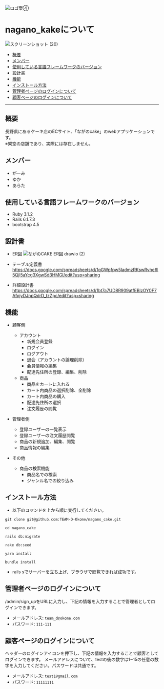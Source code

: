 ![ロゴ案④](https://user-images.githubusercontent.com/124197100/233823099-3ffbda49-6549-4902-9a04-5b2f4c10ac1e.png)

# nagano_kakeについて
![スクリーンショット (20)](https://user-images.githubusercontent.com/125238969/233879280-dd8dcec4-a687-451c-96dc-e185e4e374f8.png)
* [概要](#概要)
* [メンバー](#メンバー)
* [使用している言語フレームワークのバージョン](#使用している言語フレームワークのバージョン)
* [設計書](#設計書)
* [機能](#機能)
* [インストール方法](#インストール方法)
* [管理者ページのログインについて](#管理者ページのログインについて)
* [顧客ページのログインについて](#顧客ページのログインについて)

---

## 概要
長野県にあるケーキ店のECサイト、「ながのcake」のwebアプリケーションです。  
※架空の店舗であり、実際には存在しません。

## メンバー
* がーみ
* ゆか
* あらた

## 使用している言語フレームワークのバージョン
* Ruby 3.1.2
* Rails 6.1.7.3
* bootstrap 4.5

## 設計書
* ER図
![ながのCAKE ER図 drawio (2)](https://user-images.githubusercontent.com/125238969/233823460-5f27089b-42ec-4b5b-9bf6-6009de170942.png)

* テーブル定義書
https://docs.google.com/spreadsheets/d/1qGWpfpw5IadmzRKswRvhe6l5QjI5aYcg3XgwSd3HMGI/edit?usp=sharing

* 詳細設計書
https://docs.google.com/spreadsheets/d/1bt7a7UD8R909atfEBIzOY0F7AfqjyDJnpQdrD_tzZpc/edit?usp=sharing

## 機能
* 顧客側
  * アカウント
    * 新規会員登録
    * ログイン
    * ログアウト
    * 退会（アカウントの論理削除）
    * 会員情報の編集
    * 配達先住所の登録、編集、削除
  * 商品
    * 商品をカートに入れる
    * カート内商品の選択削除、全削除
    * カート内商品の購入
    * 配達先住所の選択
    * 注文履歴の閲覧

* 管理者側
  * 登録ユーザーの一覧表示
  * 登録ユーザーの注文履歴閲覧
  * 商品の新規追加、編集、閲覧
  * 商品情報の編集

* その他
  * 商品の検索機能
    * 商品名での検索
    * ジャンル名での絞り込み

## インストール方法
* 以下のコマンドを上から順に実行してください。
```
git clone git@github.com:TEAM-D-Okome/nagano_cake.git
```

```
cd nagano_cake
```

```
rails db:migrate
```

```
rake db:seed
```

```
yarn install
```

```
bundle install
```
* rails sでサーバーを立ち上げ、ブラウザで閲覧できれば成功です。

## 管理者ページのログインについて
/admin/sign_upをURLに入力し、下記の情報を入力することで管理者としてログインできます。
* メールアドレス: `team_d@okome.com`
* パスワード: `111-111`

## 顧客ページのログインについて
ヘッダーのログインアイコンを押下し、下記の情報を入力することで顧客としてログインできます。
メールアドレスについて、testの後の数字は1~15の任意の数字を入力してください。パスワードは共通です。
* メールアドレス: `test1@gmail.com`
* パスワード: `11111111`
